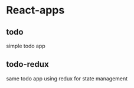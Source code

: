 # React-apps

## todo
simple todo app

## todo-redux
same todo app using redux for state management
